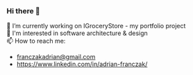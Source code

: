 ### Hi there 👋

🔭 I’m currently working on IGroceryStore - my portfolio project  
🌱 I'm interested in software architecture & design  
📫 How to reach me:  
- franczakadrian@gmail.com  
- https://www.linkedin.com/in/adrian-franczak/  
